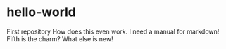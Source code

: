 # hello-world
First repository
How does this even work. I need a manual for markdown!
Fifth is the charm?
What else is new!